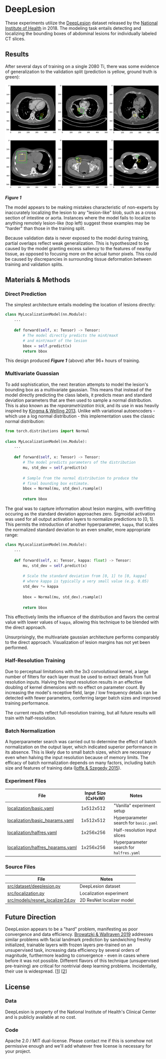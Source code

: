 # DeepLesion
These experiments utilize the [DeepLesion](https://nihcc.app.box.com/v/DeepLesion) dataset released by the [National Institute of Health](https://www.nih.gov/news-events/news-releases/nih-clinical-center-releases-dataset-32000-ct-images) in 2018. The modeling task entails detecting and localizing the bounding boxes of abdominal lesions for individually labeled CT slices.

## Results
After several days of training on a single 2080 Ti, there was some evidence of generalization to the validation split (prediction is yellow, ground truth is green):

![Figure 1](images/initial_localization.png)

***Figure 1***

The model appears to be making mistakes characteristic of non-experts by inaccurately localizing the lesion to any "lesion-like" blob, such as a cross section of intestine or aorta. Instances where the model fails to localize to anything remotely lesion-like (top left) suggest these examples may be "harder" than those in the training split.

Because validation data is never exposed to the model during training, partial overlaps reflect weak generalization. This is hypothesized to be caused by the model granting excess saliency to the features of nearby tissue, as opposed to focusing more on the actual tumor pixels. This could be caused by discrepancies in surrounding tissue deformation between training and validation splits.

## Materials & Methods
### Direct Prediction
The simplest architecture entails modeling the location of lesions directly:

```python
class MyLocalizationModel(nn.Module):
    ...

    def forward(self, x: Tensor) -> Tensor:
        # The model directly predicts the minX/maxX
        # and minY/maxY of the lesion
        bbox = self.predict(x)        
        return bbox
```

This design produced ***Figure 1*** (above) after 96+ hours of training.

### Multivariate Guassian
To add sophistication, the next iteration attempts to model the lesion's bounding box as a multivariate gaussian. This means that instead of the model directly predicting the class labels, it predicts mean and standard deviation parameters that are then used to sample a normal distribution. This is also known as the *reparametrization trick*, and its use in was heavily inspired by [Kingma & Welling 2013](https://arxiv.org/abs/1312.6114). Unlike with variational autoencoders - which use a log normal distribution - this implementation uses the classic normal distribution:

```python
from torch.distributions import Normal

class MyLocalizationModel(nn.Module):
    ...

    def forward(self, x: Tensor) -> Tensor:
        # The model predicts parameters of the distribution
        mu, std_dev = self.predict(x)

        # Sample from the normal distribution to produce the
        # final bounding box estimate.
        bbox = Normal(mu, std_dev).rsample()
        
        return bbox
```

The goal was to capture information about lesion margins, with overfitting occuring as the standard deviation approaches zero. Sigmoidal activation was used for all output activation layers to normalize predictions to [0, 1]. This permits the introduction of another hyperparameter, `kappa`, that scales the normalized standard deviation to an even smaller, more appropriate range:

```python
class MyLocalizationModel(nn.Module):
    ...

    def forward(self, x: Tensor, kappa: float) -> Tensor:
        mu, std_dev = self.predict(x)

        # Scale the standard deviation from [0, 1] to [0, kappa]
        # where kappa is typically a very small value (e.g. 0.05)
        std_dev *= kappa

        bbox = Normal(mu, std_dev).rsample()
        
        return bbox
```

This effectively limits the influence of the distribution and favors the central value with lower values of `kappa`, allowing this technique to be blended with the direct approach.

Unsurprisingly, the multivariate gaussian architecture performs comparably to the direct approach. Visualization of lesion margins has not yet been performed.

### Half-Resolution Training
Due to perceptual limitations with the 3x3 convolutional kernel, a large number of filters for each layer must be used to extract details from full resolution inputs. Halving the input resolution results in an effective doubling of kernel dimensions with no effect on parameter count. By increasing the model's receptive field, large / low frequency details can be detected with fewer parameters, conferring larger batch sizes and improved training performance.

The current results reflect full-resolution training, but all future results will train with half-resolution.

### Batch Normalization
A hyperparameter search was carried out to determine the effect of batch normalization on the output layer, which indicated superior performance in its absence. This is likely due to small batch sizes, which are necessary even when halving the input resolution because of memory limits. The efficacy of batch normalization depends on many factors, including batch size and features of training data ([Ioffe & Szegedy 2015](https://arxiv.org/abs/1502.03167v3)).

### Experiment Files
| File                                                                 | Input Size (CxHxW) | Notes
| -------------------------------------------------------------------- | ------------------ | ------
| [localization/basic.yaml](localization/basic.yaml)                   | 1x512x512          | "Vanilla" experiment setup
| [localization/basic_hparams.yaml](localization/basic_hparams.yaml)   | 1x512x512          | Hyperparameter search for `basic.yaml`
| [localization/halfres.yaml](localization/halfres.yaml)               | 1x256x256          | Half-resolution input slices
| [localization/halfres_hparams.yaml](localization/basic_hparams.yaml) | 1x256x256          | Hyperparameter search for `halfres.yaml`

### Source Files
| File                                                                     | Notes
| ------------------------------------------------------------------------ | ----- 
| [src/dataset/deeplesion.py](/src/dataset/deeplesion.py)                  | DeepLesion dataset
| [src/localization.py](/src/localization.py)                              | Localization experiment
| [src/models/resnet_localizer2d.py](/src/models/resnet_localizer2d.py)    | 2D ResNet localizer model

## Future Direction
DeepLesion appears to be a "hard" problem, manifesting as poor convergence and data efficiency. [Browatzki & Wallraven 2019](https://arxiv.org/abs/1911.10448) addresses similar problems with facial landmark prediction by sandwiching freshly initialized, trainable layers with frozen layers pre-trained on an unsupervised task, increasing data efficiency by several orders of magnitude, furthermore leading to convergence - even in cases where before it was not possible. Different flavors of this technique (unsupervised pre-training) are critical for nontrivial deep learning problems. Incidentally, their use is widespread. [[1](https://arxiv.org/abs/1911.10448)] [[2](https://arxiv.org/abs/1707.08475)]

## License
### Data
DeepLesion is property of the National Institute of Health's Clinical Center and is publicly available at no cost.

### Code
Apache 2.0 / MIT dual-license. Please contact me if this is somehow not permissive enough and we'll add whatever free license is necessary for your project.

